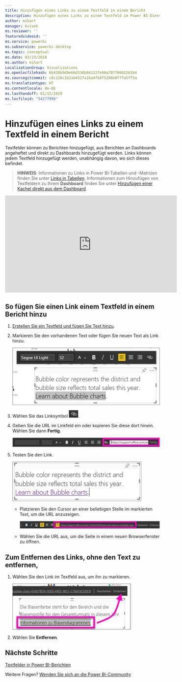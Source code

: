 ```yaml
---
title: Hinzufügen eines Links zu einem Textfeld in einem Bericht
description: Hinzufügen eines Links zu einem Textfeld im Power BI-Dienst und in der Desktop-Version
author: mihart
manager: kvivek
ms.reviewer: ''
featuredvideoid: ''
ms.service: powerbi
ms.subservice: powerbi-desktop
ms.topic: conceptual
ms.date: 03/23/2018
ms.author: mihart
LocalizationGroup: Visualizations
ms.openlocfilehash: 6b438b9d9e66d336b94122fe96a707f0602261b4
ms.sourcegitcommit: c8c126c1b2ab4527a16a4fb8f5208e0f7fa5ff5a
ms.translationtype: HT
ms.contentlocale: de-DE
ms.lasthandoff: 01/15/2019
ms.locfileid: "54277998"
---
```

# <a name="add-a-hyperlink-to-a-text-box-in-a-report"></a>Hinzufügen eines Links zu einem Textfeld in einem Bericht
Textfelder können zu Berichten hinzugefügt, aus Berichten an Dashboards angeheftet und direkt zu Dashboards hinzugefügt werden. Links können jedem Textfeld hinzugefügt werden, unabhängig davon, wo sich dieses befindet.  

> **HINWEIS**: Informationen zu Links in Power BI-Tabellen und -Matrizen finden Sie unter [Links in Tabellen](power-bi-hyperlinks-in-tables.md). Informationen zum Hinzufügen von Textfeldern zu Ihrem **Dashboard** finden Sie unter [Hinzufügen einer Kachel direkt aus dem Dashboard](service-dashboard-add-widget.md). 
> 
> 

<iframe width="560" height="315" src="https://www.youtube.com/embed/_3q6VEBhGew#t=0m55s" frameborder="0" allowfullscreen></iframe>


## <a name="to-add-a-hyperlink-to-a-text-box-in-a-report"></a>So fügen Sie einen Link einem Textfeld in einem Bericht hinzu
1. [Erstellen Sie ein Textfeld und fügen Sie Text hinzu](power-bi-reports-add-text-and-shapes.md). 
2. Markieren Sie den vorhandenen Text oder fügen Sie neuen Text als Link hinzu.
   
   ![](media/service-add-hyperlink-to-text-box/power-bi-hyperlink-new.png)
3. Wählen Sie das Linksymbol ![](media/service-add-hyperlink-to-text-box/power-bi-hyperlink-icon.png).
4. Geben Sie die URL im Linkfeld ein oder kopieren Sie diese dort hinein. Wählen Sie dann **Fertig**.
   
   ![](media/service-add-hyperlink-to-text-box/power-bi-add-link.png)
5. Testen Sie den Link.  
   
   ![](media/service-add-hyperlink-to-text-box/power-bi-test-link.png)
   
   * Platzieren Sie den Cursor an einer beliebigen Stelle im markierten Text, um die URL anzuzeigen.  
     
      ![](media/service-add-hyperlink-to-text-box/power-bi-hyperlink-edit.png)
   * Wählen Sie die URL aus, um die Seite in einem neuen Browserfenster zu öffnen.

## <a name="to-remove-the-hyperlink-but-leave-the-text"></a>Zum Entfernen des Links, ohne den Text zu entfernen,
1. Wählen Sie den Link im Textfeld aus, um ihn zu markieren.
   
     ![](media/service-add-hyperlink-to-text-box/power-bi-hyperlink-remove.png)
2. Wählen Sie **Entfernen**. 

## <a name="next-steps"></a>Nächste Schritte
[Textfelder in Power BI-Berichten](power-bi-reports-add-text-and-shapes.md)

Weitere Fragen? [Wenden Sie sich an die Power BI-Community](http://community.powerbi.com/)


